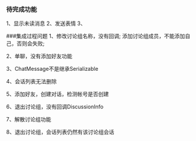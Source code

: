 ### 待完成功能
1、显示未读消息
2、发送表情
3、


###集成过程问题
1、修改讨论组名称，没有回调; 
     添加讨论组成员，不能添加自己，否则会失败; 
     
2、单聊，没有添加好友功能

3、ChatMessage不是继承Serializable

4、会话列表无法删除

5、添加好友，创建对话，检测帐号是否创建

6、退出讨论组，没有回调DiscussionInfo

7、解散讨论组功能

8、退出讨论组，会话列表仍然有该讨论组会话